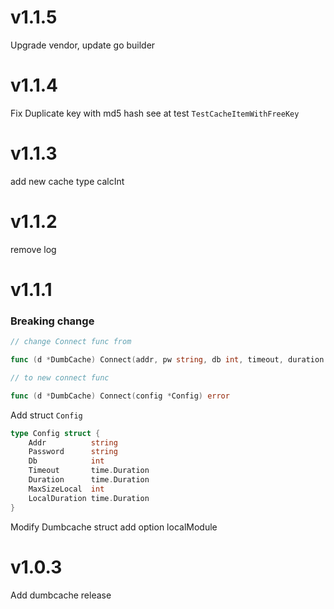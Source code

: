 # v1.1.5
Upgrade vendor, update go builder

# v1.1.4
Fix Duplicate key with md5 hash
see at test `TestCacheItemWithFreeKey`

# v1.1.3
add new cache type calcInt

# v1.1.2
remove log

# v1.1.1
### Breaking change
```go
// change Connect func from

func (d *DumbCache) Connect(addr, pw string, db int, timeout, duration time.Duration) error

// to new connect func

func (d *DumbCache) Connect(config *Config) error


```

Add struct `Config`

```go
type Config struct {
	Addr          string
	Password      string
	Db            int
	Timeout       time.Duration
	Duration      time.Duration
	MaxSizeLocal  int
	LocalDuration time.Duration
}
```
Modify Dumbcache struct add option localModule

# v1.0.3
Add dumbcache release